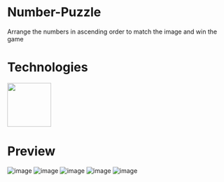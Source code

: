 # Number-Puzzle
Arrange the numbers in ascending order to match the image and win the game

# Technologies
<img src= "https://user-images.githubusercontent.com/90736965/216822971-c9de5f5b-e2bd-4336-bc0a-18bd34c8c39d.png" width="100" height="100" />

# Preview
![image](https://user-images.githubusercontent.com/90736965/216822779-de9028a4-caef-4681-9ecd-9000a991a960.png)
![image](https://user-images.githubusercontent.com/90736965/216822214-1b672f74-87db-4742-aeae-5c74591e810d.png)
![image](https://user-images.githubusercontent.com/90736965/216822281-4331081a-a0e8-4544-bc9c-a020e060c1f6.png)
![image](https://user-images.githubusercontent.com/90736965/216822625-085ec220-92d7-43d3-9642-bbf5ec20e0a8.png)
![image](https://user-images.githubusercontent.com/90736965/216822514-9160221b-1830-40e9-aefe-3ba585a005e1.png)

